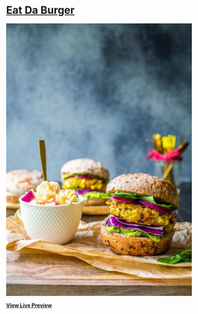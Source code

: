 # [Eat Da Burger](https://shielded-citadel-26831.herokuapp.com/)

[![Eat Da Burger](public/assets/img/VBurger.jpg)](https://shielded-citadel-26831.herokuapp.com/)

**[View Live Preview](https://shielded-citadel-26831.herokuapp.com/)**



